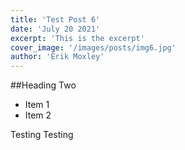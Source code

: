 ```yaml
---
title: 'Test Post 6'
date: 'July 20 2021'
excerpt: 'This is the excerpt'
cover_image: '/images/posts/img6.jpg'
author: 'Erik Moxley'
---
```


##Heading Two

* Item 1
* Item 2

Testing Testing
